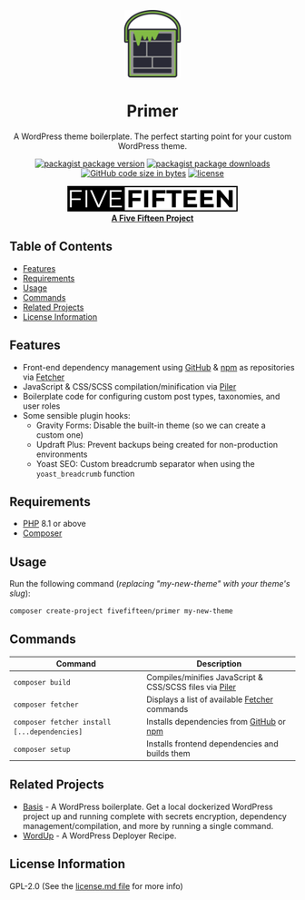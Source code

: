 <div align="center">

  <a href="https://github.com/fivefifteen/primer" target="_blank"><img src="./img/svg/logo.svg" width="100px" /></a>

  # Primer

  A WordPress theme boilerplate. The perfect starting point for your custom WordPress theme.

  [![packagist package version](https://img.shields.io/packagist/v/fivefifteen/primer.svg?style=flat-square)](https://packagist.org/packages/fivefifteen/primer)
  [![packagist package downloads](https://img.shields.io/packagist/dt/fivefifteen/primer.svg?style=flat-square)](https://packagist.org/packages/fivefifteen/primer)
  [![GitHub code size in bytes](https://img.shields.io/github/languages/code-size/fivefifteen/primer?style=flat-square)](https://github.com/fivefifteen/primer)
  [![license](https://img.shields.io/github/license/fivefifteen/primer.svg?style=flat-square)](https://github.com/fivefifteen/primer/blob/main/license.md)

  <a href="https://fivefifteen.com" target="_blank"><img src="./img/svg/fivefifteen.svg" width="300px" /><br /><b>A Five Fifteen Project</b></a>

</div>


## Table of Contents

- [Features](#features)
- [Requirements](#requirements)
- [Usage](#usage)
- [Commands](#commands)
- [Related Projects](#related-projects)
- [License Information](#license-information)


## Features

- Front-end dependency management using [GitHub] & [npm] as repositories via [Fetcher]
- JavaScript & CSS/SCSS compilation/minification via [Piler]
- Boilerplate code for configuring custom post types, taxonomies, and user roles
- Some sensible plugin hooks:
    - Gravity Forms: Disable the built-in theme (so we can create a custom one)
    - Updraft Plus: Prevent backups being created for non-production environments
    - Yoast SEO: Custom breadcrumb separator when using the `yoast_breadcrumb` function


## Requirements

- [PHP] 8.1 or above
- [Composer]


## Usage

Run the following command (*replacing "my-new-theme" with your theme's slug*):

```sh
composer create-project fivefifteen/primer my-new-theme
```


## Commands

| Command | Description |
| --- | --- |
| `composer build` | Compiles/minifies JavaScript & CSS/SCSS files via [Piler] |
| `composer fetcher` | Displays a list of available [Fetcher] commands |
| `composer fetcher install [...dependencies]` | Installs dependencies from [GitHub] or [npm] |
| `composer setup` | Installs frontend dependencies and builds them |


## Related Projects

- [Basis] - A WordPress boilerplate. Get a local dockerized WordPress project up and running complete with secrets encryption, dependency management/compilation, and more by running a single command.
- [WordUp] - A WordPress Deployer Recipe.


## License Information

GPL-2.0 (See the [license.md file](license.md) for more info)


[Basis]: https://github.com/fivefifteen/basis
[Composer]: https://getcomposer.org
[Fetcher]: https://github.com/fivefifteen/fetcher
[GitHub]: https://github.com
[npm]: https://npmjs.com
[PHP]: https://php.net
[Piler]: https://github.com/fivefifteen/piler
[WordUp]: https://github.com/fivefifteen/wordup